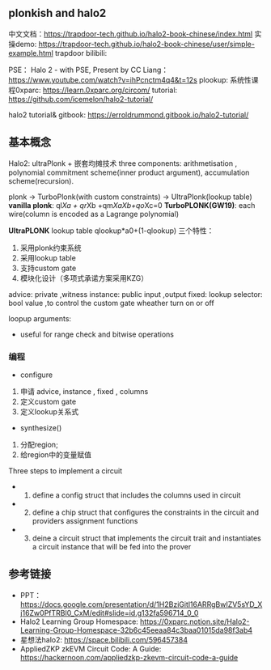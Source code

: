## plonkish and halo2
中文文档：https://trapdoor-tech.github.io/halo2-book-chinese/index.html
实操demo: https://trapdoor-tech.github.io/halo2-book-chinese/user/simple-example.html 
trapdoor bilibili: 

PSE：
Halo 2 - with PSE, Present by CC Liang： https://www.youtube.com/watch?v=ihPcnctm4q4&t=12s
plookup:
系统性课程0xparc: https://learn.0xparc.org/circom/
tutorial: https://github.com/icemelon/halo2-tutorial/

halo2 tutorial& gitbook: https://erroldrummond.gitbook.io/halo2-tutorial/

## 基本概念

Halo2: ultraPlonk + 嵌套均摊技术
three components: 
arithmetisation , polynomial commitment scheme(inner product argument), accumulation scheme(recursion). 

plonk -> TurboPlonk(with custom constraints) -> UltraPlonk(lookup table)
**vanilla plonk**: 
ql*Xa + qr*Xb +qm*XaXb+qo*Xc=0
**TurboPLONK(GW19)**: 
each wire(column is encoded as a Lagrange polynomial)

**UltraPLONK**
lookup table
qlookup*a0+(1-qlookup)
三个特性：
 1. 采用plonk约束系统
 2. 采用lookup table
 3. 支持custom gate
 4. 模块化设计（多项式承诺方案采用KZG）

advice: private ,witness
instance: public input ,output 
fixed: lookup 
selector: bool value ,to control the  custom gate wheather turn on or off

loopup arguments:
 - useful for range check and bitwise operations
 

### 编程
- configure
 1. 申请 advice, instance , fixed , columns
 2. 定义custom gate
 3. 定义lookup关系式
- synthesize()
 1. 分配region;
 2. 给region中的变量赋值

Three steps to implement a circuit
- 1. define a config struct that includes the columns used in circuit
- 2. define a chip struct that configures the constraints in the circuit and providers assignment functions

- 3. deine a circuit struct that implements the circuit trait and instantiates a circuit
instance that will be fed into  the prover



## 参考链接
- PPT：  https://docs.google.com/presentation/d/1H2BziGitl16ARRgBwIZV5sYD_Xj16Zw0PfTRBl0_CxM/edit#slide=id.g132fa596714_0_0
- Halo2 Learning Group Homespace: https://0xparc.notion.site/Halo2-Learning-Group-Homespace-32b6c45eeaa84c3baa01015da98f3ab4
- 星想法halo2: https://space.bilibili.com/596457384 
- AppliedZKP zkEVM Circuit Code: A Guide: https://hackernoon.com/appliedzkp-zkevm-circuit-code-a-guide
